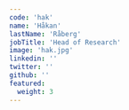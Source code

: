```yaml
---
code: 'hak'
name: 'Håkan'
lastName: 'Råberg'
jobTitle: 'Head of Research'
image: 'hak.jpg'
linkedin: ''
twitter: ''
github: ''
featured:
  weight: 3
---
```

